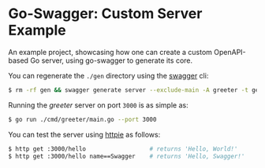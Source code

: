 # Go-Swagger: Custom Server Example

An example project, showcasing how one can create a custom OpenAPI-based Go server,
using go-swagger to generate its core.

You can regenerate the `./gen` directory using the [swagger][] cli:

```bash
$ rm -rf gen && swagger generate server --exclude-main -A greeter -t gen -f ./swagger/swagger.yml
```

Running the _greeter_ server on port `3000` is as simple as:

```bash
$ go run ./cmd/greeter/main.go --port 3000
```

You can test the server using [httpie][] as follows:

```bash
$ http get :3000/hello                  # returns 'Hello, World!'
$ http get :3000/hello name==Swagger    # returns 'Hello, Swagger!'
```

[swagger]: https://github.com/syndbg/go-swagger
[httpie]:https://httpie.org
